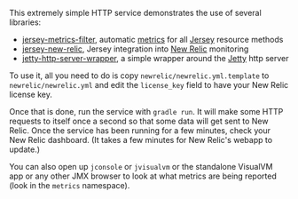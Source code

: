 This extremely simple HTTP service demonstrates the use of several libraries:
- [jersey-metrics-filter](https://github.com/palominolabs/jersey-metrics-filter), automatic [metrics](http://metrics.codahale.com/) for all [Jersey](https://jersey.java.net/) resource methods
- [jersey-new-relic](https://github.com/palominolabs/jersey-new-relic), Jersey integration into [New Relic](http://newrelic.com/) monitoring
- [jetty-http-server-wrapper](https://github.com/palominolabs/jetty-http-server-wrapper), a simple wrapper around the [Jetty](http://www.eclipse.org/jetty/) http server

To use it, all you need to do is copy `newrelic/newrelic.yml.template` to `newrelic/newrelic.yml` and edit the `license_key` field to have your New Relic license key.

Once that is done, run the service with `gradle run`. It will make some HTTP requests to itself once a second so that some data will get sent to New Relic. Once the service has been running for a few minutes, check your New Relic dashboard. (It takes a few minutes for New Relic's webapp to update.)

You can also open up `jconsole` or `jvisualvm` or the standalone VisualVM app or any other JMX browser to look at what metrics are being reported (look in the `metrics` namespace).